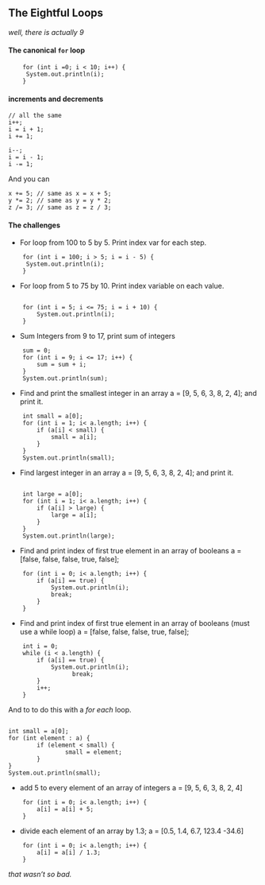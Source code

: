 
## The Eightful Loops 

_well, there is actually 9_

#### The canonical `for` loop


```
    for (int i =0; i < 10; i++) {
     System.out.println(i);
    }

```

#### increments and decrements

```
// all the same
i++;
i = i + 1;
i += 1;

i--;
i = i - 1;
i -= 1;
```

And you can

```
x += 5; // same as x = x + 5;
y *= 2; // same as y = y * 2;
z /= 3; // same as z = z / 3;
```

#### The challenges

- For loop from 100 to 5 by 5. Print index var for each step.

```
    for (int i = 100; i > 5; i = i - 5) {
     System.out.println(i);
    }

```

- For loop from 5 to 75 by 10. Print index variable on each value.

```

    for (int i = 5; i <= 75; i = i + 10) {
        System.out.println(i);
    }

```

- Sum Integers from 9 to 17, print sum of integers

```
    sum = 0;
    for (int i = 9; i <= 17; i++) {
        sum = sum + i;
    }
    System.out.println(sum);

```

- Find and print the smallest integer in an array a = [9, 5, 6, 3, 8, 2, 4]; 
and print it.

```
    int small = a[0];
    for (int i = 1; i< a.length; i++) {
        if (a[i] < small) {
            small = a[i];
        } 
    }
    System.out.println(small);

```

- Find largest integer in an array a = [9, 5, 6, 3, 8, 2, 4]; and print it.

```

    int large = a[0];
    for (int i = 1; i< a.length; i++) {
        if (a[i] > large) {
            large = a[i];
        } 
    }
    System.out.println(large);

```

- Find and print index of first true element in an array of booleans a = 
[false, false, false, true, false];

```
    for (int i = 0; i< a.length; i++) {
        if (a[i] == true) {
            System.out.println(i);
            break;
        } 
    }

```

- Find and print index of first true element in an array of booleans (must 
use a while loop) a = [false, false, false, true, false];

```
    int i = 0;
    while (i < a.length) {
        if (a[i] == true) {
            System.out.println(i);
				  break;
        } 
        i++;
    }

```

And to to do this with a _for each_ loop.

```

int small = a[0];
for (int element : a) {
        if (element < small) {
                small = element;
        }
}
System.out.println(small);

```

- add 5 to every element of an array of integers a = [9, 5, 6, 3, 8, 2, 4]

```
    for (int i = 0; i< a.length; i++) {
        a[i] = a[i] + 5;
    }

```

- divide each element of an array by 1.3; a = [0.5, 1.4, 6.7, 123.4 -34.6]

```
    for (int i = 0; i< a.length; i++) {
        a[i] = a[i] / 1.3;
    }

```

_that wasn’t so bad._
